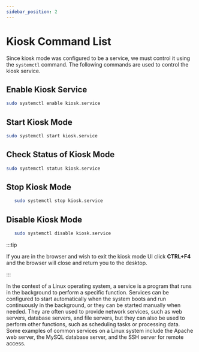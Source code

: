 ```yaml
---
sidebar_position: 2
---
```


# Kiosk Command List

Since kiosk mode was configured to be a service, we must control it using the `systemctl` command. The following commands are used to control the kiosk service.

## Enable Kiosk Service

```bash
sudo systemctl enable kiosk.service
```

## Start Kiosk Mode

```bash
sudo systemctl start kiosk.service
```

## Check Status of Kiosk Mode

```bash
sudo systemctl status kiosk.service
```

## Stop Kiosk Mode

```bash
   sudo systemctl stop kiosk.service
```

## Disable Kiosk Mode

```bash
   sudo systemctl disable kiosk.service
```

:::tip

If you are in the browser and wish to exit the kiosk mode UI click **CTRL+F4** and the browser will close and return you to the desktop.

:::

In the context of a Linux operating system, a service is a program that runs in the background to perform a specific function. Services can be configured to start automatically when the system boots and run continuously in the background, or they can be started manually when needed. They are often used to provide network services, such as web servers, database servers, and file servers, but they can also be used to perform other functions, such as scheduling tasks or processing data. Some examples of common services on a Linux system include the Apache web server, the MySQL database server, and the SSH server for remote access.